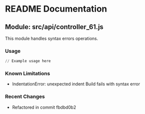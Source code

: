 # README Documentation

## Module: src/api/controller_61.js

This module handles syntax errors operations.

### Usage

```python
// Example usage here
```

### Known Limitations

- IndentationError: unexpected indent Build fails with syntax error

### Recent Changes

- Refactored in commit fbdbd0b2
